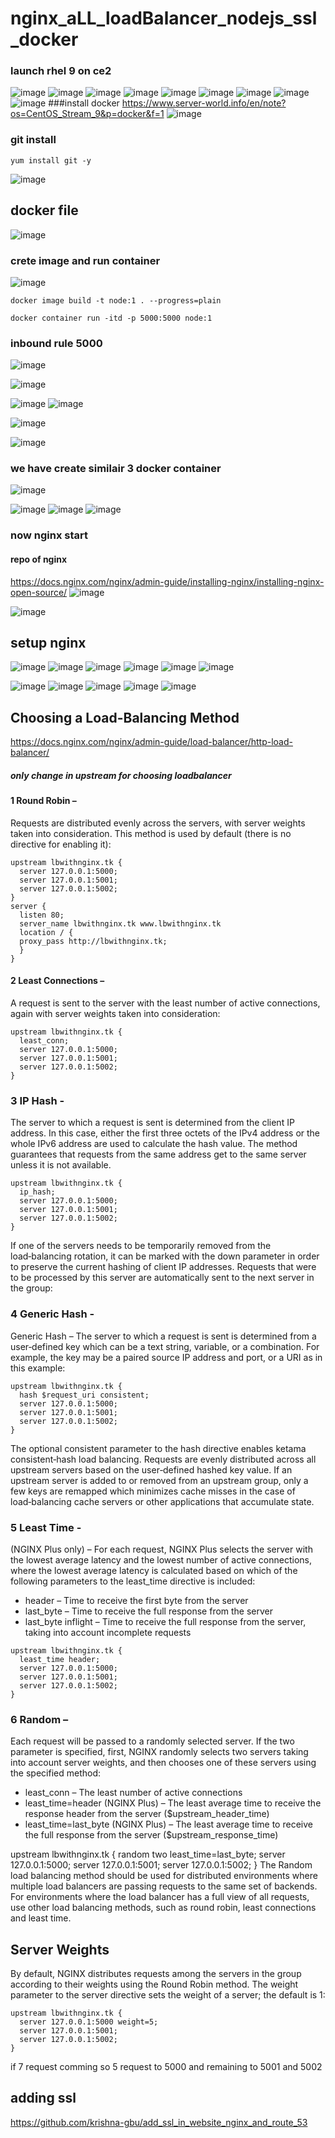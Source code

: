 # nginx_aLL_loadBalancer_nodejs_ssl_docker
### launch rhel 9 on ce2
![image](https://user-images.githubusercontent.com/40553867/206892222-a178c37d-25ca-4cbd-a3ce-254aac835c97.png)
![image](https://user-images.githubusercontent.com/40553867/206892240-6620ec3a-6fbd-420b-8b9b-d3f7b498cd4c.png)
![image](https://user-images.githubusercontent.com/40553867/206892255-ed39be9f-a462-42ab-9ea0-f94a8368de8b.png)
![image](https://user-images.githubusercontent.com/40553867/206892260-eafc8cb2-9565-4d76-9a13-e186b3e56433.png)
![image](https://user-images.githubusercontent.com/40553867/206892266-89fc7c56-2667-4b97-bd53-4ccad29560d9.png)
![image](https://user-images.githubusercontent.com/40553867/206892274-c3b48947-c73c-474a-8c18-082d69b09183.png)
![image](https://user-images.githubusercontent.com/40553867/206892292-9ee2b5b0-33d5-4631-ad68-2567c6a88020.png)
![image](https://user-images.githubusercontent.com/40553867/206892307-581e34bf-7dd9-4ab5-9b1e-befb04ffe295.png)
![image](https://user-images.githubusercontent.com/40553867/206892330-8f3281fa-acde-4df5-b3ae-38241daeee39.png)
###install docker 
https://www.server-world.info/en/note?os=CentOS_Stream_9&p=docker&f=1
![image](https://user-images.githubusercontent.com/40553867/206893422-c23fb4d5-de04-4d20-8684-db82a7589905.png)
### git install 
```
yum install git -y
```
![image](https://user-images.githubusercontent.com/40553867/206893761-8adf2b5e-01a6-40a2-9a4c-7a009f01ee79.png)
## docker file
![image](https://user-images.githubusercontent.com/40553867/206894735-81ab1cd6-2ed8-41db-8324-790d28b1065a.png)
### crete image and run container
![image](https://user-images.githubusercontent.com/40553867/206894956-caf54c1e-a365-4d1e-ac60-cc5d844a7bc0.png)

```
docker image build -t node:1 . --progress=plain
```
```
docker container run -itd -p 5000:5000 node:1 
```
### inbound rule 5000
![image](https://user-images.githubusercontent.com/40553867/206894864-2fe18fea-51dd-4211-9ff7-3a55a20f0c5b.png)

![image](https://user-images.githubusercontent.com/40553867/206895147-08bf8d2e-7ce1-42a1-917d-f6e189aa62f0.png)

![image](https://user-images.githubusercontent.com/40553867/206895154-9408974d-6f0f-4c1f-a4cf-c46fc9b3f541.png)
![image](https://user-images.githubusercontent.com/40553867/206895176-84872148-030b-4374-ab5d-4dd62f94ea4b.png)

![image](https://user-images.githubusercontent.com/40553867/206895214-4bb07531-0335-42f3-b3fa-408aa9e81cca.png)


![image](https://user-images.githubusercontent.com/40553867/206895353-f563cde6-f2fa-47cb-bf6f-e56318c6ccfb.png)

### we have create similair 3 docker container 
![image](https://user-images.githubusercontent.com/40553867/206896367-c7c0f116-997d-4b92-81a9-78164d6a27d5.png)

![image](https://user-images.githubusercontent.com/40553867/206896905-07275e0c-7b9d-48ce-afac-93a30227105c.png)
![image](https://user-images.githubusercontent.com/40553867/206896917-673b36bf-4efb-4f7b-b85c-d5360b8ec1f0.png)
![image](https://user-images.githubusercontent.com/40553867/206896919-7c0dda3a-799e-4932-bf99-0d7a7e673c3c.png)

### now nginx start
#### repo of nginx
https://docs.nginx.com/nginx/admin-guide/installing-nginx/installing-nginx-open-source/
![image](https://user-images.githubusercontent.com/40553867/206949294-f25068b9-1702-4b93-aea1-c8b89da1f6f8.png)

![image](https://user-images.githubusercontent.com/40553867/206949345-7cbe9af1-e405-4d3a-81f5-1c51c318e02b.png)

## setup nginx
![image](https://user-images.githubusercontent.com/40553867/206951221-7a62587d-9ff9-4aac-ac25-2140f4588a8e.png)
![image](https://user-images.githubusercontent.com/40553867/206951894-a30995fd-7094-4087-b207-6ac309ebd23a.png)
![image](https://user-images.githubusercontent.com/40553867/206952032-a7d43b2d-e81a-4eb8-925d-c39862f69b12.png)
![image](https://user-images.githubusercontent.com/40553867/206952106-31a986b8-52bd-4595-b113-7ad2162f999b.png)
![image](https://user-images.githubusercontent.com/40553867/206952800-46a9408a-1f5e-493a-b5b9-aadaf26380b0.png)
![image](https://user-images.githubusercontent.com/40553867/206956111-4f3c9225-a869-453d-bd99-8c45933ac8b5.png)

![image](https://user-images.githubusercontent.com/40553867/206956137-081ea263-97d1-4e6e-9099-6ed178c81258.png)
![image](https://user-images.githubusercontent.com/40553867/206956163-6adfb1f7-022b-4966-9e31-5b0c4ab323bd.png)
![image](https://user-images.githubusercontent.com/40553867/206956323-ac2caad2-d08b-4788-be1a-119851970b37.png)
![image](https://user-images.githubusercontent.com/40553867/206956340-33bc4b57-c3f9-449f-804d-d270b985a1c1.png)
![image](https://user-images.githubusercontent.com/40553867/206956354-532e6dbf-1754-4b5d-9223-e87e24439fe0.png)
## Choosing a Load-Balancing Method
https://docs.nginx.com/nginx/admin-guide/load-balancer/http-load-balancer/
 ##### only change in upstream for choosing loadbalancer
#### 1 Round Robin – 
Requests are distributed evenly across the servers, with server weights taken into consideration. This method is used by default (there is no directive for enabling it):

```
upstream lbwithnginx.tk {
  server 127.0.0.1:5000;
  server 127.0.0.1:5001;
  server 127.0.0.1:5002;
}
server {
  listen 80;
  server_name lbwithnginx.tk www.lbwithnginx.tk
  location / {
  proxy_pass http://lbwithnginx.tk;
  }
}
```
#### 2 Least Connections –
A request is sent to the server with the least number of active connections, again with server weights taken into consideration:

```
upstream lbwithnginx.tk {
  least_conn;
  server 127.0.0.1:5000;
  server 127.0.0.1:5001;
  server 127.0.0.1:5002;
}
```
### 3 IP Hash -
The server to which a request is sent is determined from the client IP address. In this case, either the first three octets of the IPv4 address or the whole IPv6 address are used to calculate the hash value. The method guarantees that requests from the same address get to the same server unless it is not available.
```
upstream lbwithnginx.tk {
  ip_hash;
  server 127.0.0.1:5000;
  server 127.0.0.1:5001;
  server 127.0.0.1:5002;
}
```
If one of the servers needs to be temporarily removed from the load‑balancing rotation, it can be marked with the down parameter in order to preserve the current hashing of client IP addresses. Requests that were to be processed by this server are automatically sent to the next server in the group:
### 4 Generic Hash -
Generic Hash – The server to which a request is sent is determined from a user‑defined key which can be a text string, variable, or a combination. For example, the key may be a paired source IP address and port, or a URI as in this example:

```
upstream lbwithnginx.tk {
  hash $request_uri consistent;
  server 127.0.0.1:5000;
  server 127.0.0.1:5001;
  server 127.0.0.1:5002;
}
```
The optional consistent parameter to the hash directive enables ketama consistent‑hash load balancing. Requests are evenly distributed across all upstream servers based on the user‑defined hashed key value. If an upstream server is added to or removed from an upstream group, only a few keys are remapped which minimizes cache misses in the case of load‑balancing cache servers or other applications that accumulate state.
### 5 Least Time - 
(NGINX Plus only) – For each request, NGINX Plus selects the server with the lowest average latency and the lowest number of active connections, where the lowest average latency is calculated based on which of the following parameters to the least_time directive is included:

+ header – Time to receive the first byte from the server
+ last_byte – Time to receive the full response from the server
+ last_byte inflight – Time to receive the full response from the server, taking into account incomplete requests

```
upstream lbwithnginx.tk {
  least_time header;
  server 127.0.0.1:5000;
  server 127.0.0.1:5001;
  server 127.0.0.1:5002;
}
```

### 6 Random – 
Each request will be passed to a randomly selected server. If the two parameter is specified, first, NGINX randomly selects two servers taking into account server weights, and then chooses one of these servers using the specified method:

+ least_conn – The least number of active connections
+ least_time=header (NGINX Plus) – The least average time to receive the response header from the server ($upstream_header_time)
+ least_time=last_byte (NGINX Plus) – The least average time to receive the full response from the server ($upstream_response_time)

upstream lbwithnginx.tk {
  random two least_time=last_byte;
  server 127.0.0.1:5000;
  server 127.0.0.1:5001;
  server 127.0.0.1:5002;
}
The Random load balancing method should be used for distributed environments where multiple load balancers are passing requests to the same set of backends. For environments where the load balancer has a full view of all requests, use other load balancing methods, such as round robin, least connections and least time.

## Server Weights
By default, NGINX distributes requests among the servers in the group according to their weights using the Round Robin method. The weight parameter to the server directive sets the weight of a server; the default is 1:
```
upstream lbwithnginx.tk {
  server 127.0.0.1:5000 weight=5;
  server 127.0.0.1:5001;
  server 127.0.0.1:5002;
}
```
if 7 request comming so 5 request to 5000 and remaining to 5001 and 5002

## adding ssl
https://github.com/krishna-gbu/add_ssl_in_website_nginx_and_route_53

